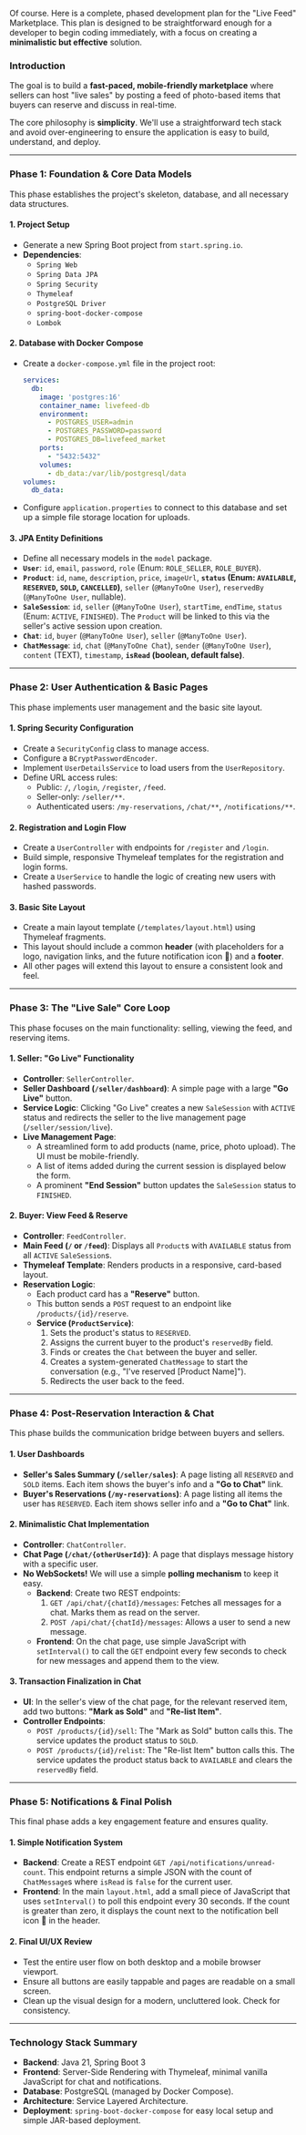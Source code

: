 Of course. Here is a complete, phased development plan for the "Live Feed" Marketplace. This plan is designed to be straightforward enough for a developer to begin coding immediately, with a focus on creating a **minimalistic but effective** solution.

### **Introduction**

The goal is to build a **fast-paced, mobile-friendly marketplace** where sellers can host "live sales" by posting a feed of photo-based items that buyers can reserve and discuss in real-time.

The core philosophy is **simplicity**. We'll use a straightforward tech stack and avoid over-engineering to ensure the application is easy to build, understand, and deploy.

-----

### **Phase 1: Foundation & Core Data Models**

This phase establishes the project's skeleton, database, and all necessary data structures.

#### **1. Project Setup**

  - Generate a new Spring Boot project from `start.spring.io`.
  - **Dependencies**:
      - `Spring Web`
      - `Spring Data JPA`
      - `Spring Security`
      - `Thymeleaf`
      - `PostgreSQL Driver`
      - `spring-boot-docker-compose`
      - `Lombok`

#### **2. Database with Docker Compose**

  - Create a `docker-compose.yml` file in the project root:
    ```yml
    services:
      db:
        image: 'postgres:16'
        container_name: livefeed-db
        environment:
          - POSTGRES_USER=admin
          - POSTGRES_PASSWORD=password
          - POSTGRES_DB=livefeed_market
        ports:
          - "5432:5432"
        volumes:
          - db_data:/var/lib/postgresql/data
    volumes:
      db_data:
    ```
  - Configure `application.properties` to connect to this database and set up a simple file storage location for uploads.

#### **3. JPA Entity Definitions**

  - Define all necessary models in the `model` package.
  - **`User`**: `id`, `email`, `password`, `role` (Enum: `ROLE_SELLER`, `ROLE_BUYER`).
  - **`Product`**: `id`, `name`, `description`, `price`, `imageUrl`, **`status` (Enum: `AVAILABLE`, `RESERVED`, `SOLD`, `CANCELLED`)**, `seller` (`@ManyToOne User`), `reservedBy` (`@ManyToOne User`, nullable).
  - **`SaleSession`**: `id`, `seller` (`@ManyToOne User`), `startTime`, `endTime`, `status` (Enum: `ACTIVE`, `FINISHED`). The `Product` will be linked to this via the seller's active session upon creation.
  - **`Chat`**: `id`, `buyer` (`@ManyToOne User`), `seller` (`@ManyToOne User`).
  - **`ChatMessage`**: `id`, `chat` (`@ManyToOne Chat`), `sender` (`@ManyToOne User`), `content` (TEXT), `timestamp`, **`isRead` (boolean, default false)**.

-----

### **Phase 2: User Authentication & Basic Pages**

This phase implements user management and the basic site layout.

#### **1. Spring Security Configuration**

  - Create a `SecurityConfig` class to manage access.
  - Configure a `BCryptPasswordEncoder`.
  - Implement `UserDetailsService` to load users from the `UserRepository`.
  - Define URL access rules:
      - Public: `/`, `/login`, `/register`, `/feed`.
      - Seller-only: `/seller/**`.
      - Authenticated users: `/my-reservations`, `/chat/**`, `/notifications/**`.

#### **2. Registration and Login Flow**

  - Create a `UserController` with endpoints for `/register` and `/login`.
  - Build simple, responsive Thymeleaf templates for the registration and login forms.
  - Create a `UserService` to handle the logic of creating new users with hashed passwords.

#### **3. Basic Site Layout**

  - Create a main layout template (`/templates/layout.html`) using Thymeleaf fragments.
  - This layout should include a common **header** (with placeholders for a logo, navigation links, and the future notification icon 🔔) and a **footer**.
  - All other pages will extend this layout to ensure a consistent look and feel.

-----

### **Phase 3: The "Live Sale" Core Loop**

This phase focuses on the main functionality: selling, viewing the feed, and reserving items.

#### **1. Seller: "Go Live" Functionality**

  - **Controller**: `SellerController`.
  - **Seller Dashboard (`/seller/dashboard`)**: A simple page with a large **"Go Live"** button.
  - **Service Logic**: Clicking "Go Live" creates a new `SaleSession` with `ACTIVE` status and redirects the seller to the live management page (`/seller/session/live`).
  - **Live Management Page**:
      - A streamlined form to add products (name, price, photo upload). The UI must be mobile-friendly.
      - A list of items added during the current session is displayed below the form.
      - A prominent **"End Session"** button updates the `SaleSession` status to `FINISHED`.

#### **2. Buyer: View Feed & Reserve**

  - **Controller**: `FeedController`.
  - **Main Feed (`/` or `/feed`)**: Displays all `Product`s with `AVAILABLE` status from all `ACTIVE` `SaleSession`s.
  - **Thymeleaf Template**: Renders products in a responsive, card-based layout.
  - **Reservation Logic**:
      - Each product card has a **"Reserve"** button.
      - This button sends a `POST` request to an endpoint like `/products/{id}/reserve`.
      - **Service (`ProductService`)**:
        1.  Sets the product's status to `RESERVED`.
        2.  Assigns the current buyer to the product's `reservedBy` field.
        3.  Finds or creates the `Chat` between the buyer and seller.
        4.  Creates a system-generated `ChatMessage` to start the conversation (e.g., "I've reserved [Product Name]").
        5.  Redirects the user back to the feed.

-----

### **Phase 4: Post-Reservation Interaction & Chat**

This phase builds the communication bridge between buyers and sellers.

#### **1. User Dashboards**

  - **Seller's Sales Summary (`/seller/sales`)**: A page listing all `RESERVED` and `SOLD` items. Each item shows the buyer's info and a **"Go to Chat"** link.
  - **Buyer's Reservations (`/my-reservations`)**: A page listing all items the user has `RESERVED`. Each item shows seller info and a **"Go to Chat"** link.

#### **2. Minimalistic Chat Implementation**

  - **Controller**: `ChatController`.
  - **Chat Page (`/chat/{otherUserId}`)**: A page that displays message history with a specific user.
  - **No WebSockets\!** We will use a simple **polling mechanism** to keep it easy.
      - **Backend**: Create two REST endpoints:
        1.  `GET /api/chat/{chatId}/messages`: Fetches all messages for a chat. Marks them as read on the server.
        2.  `POST /api/chat/{chatId}/messages`: Allows a user to send a new message.
      - **Frontend**: On the chat page, use simple JavaScript with `setInterval()` to call the `GET` endpoint every few seconds to check for new messages and append them to the view.

#### **3. Transaction Finalization in Chat**

  - **UI**: In the seller's view of the chat page, for the relevant reserved item, add two buttons: **"Mark as Sold"** and **"Re-list Item"**.
  - **Controller Endpoints**:
      - `POST /products/{id}/sell`: The "Mark as Sold" button calls this. The service updates the product status to `SOLD`.
      - `POST /products/{id}/relist`: The "Re-list Item" button calls this. The service updates the product status back to `AVAILABLE` and clears the `reservedBy` field.

-----

### **Phase 5: Notifications & Final Polish**

This final phase adds a key engagement feature and ensures quality.

#### **1. Simple Notification System**

  - **Backend**: Create a REST endpoint `GET /api/notifications/unread-count`. This endpoint returns a simple JSON with the count of `ChatMessage`s where `isRead` is `false` for the current user.
  - **Frontend**: In the main `layout.html`, add a small piece of JavaScript that uses `setInterval()` to poll this endpoint every 30 seconds. If the count is greater than zero, it displays the count next to the notification bell icon 🔔 in the header.

#### **2. Final UI/UX Review**

  - Test the entire user flow on both desktop and a mobile browser viewport.
  - Ensure all buttons are easily tappable and pages are readable on a small screen.
  - Clean up the visual design for a modern, uncluttered look. Check for consistency.

-----

### **Technology Stack Summary**

  - **Backend**: Java 21, Spring Boot 3
  - **Frontend**: Server-Side Rendering with Thymeleaf, minimal vanilla JavaScript for chat and notifications.
  - **Database**: PostgreSQL (managed by Docker Compose).
  - **Architecture**: Service Layered Architecture.
  - **Deployment**: `spring-boot-docker-compose` for easy local setup and simple JAR-based deployment.
